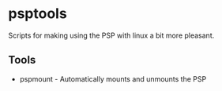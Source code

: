 # psptools

Scripts for making using the PSP with linux a bit more pleasant.

## Tools
- pspmount - Automatically mounts and unmounts the PSP
